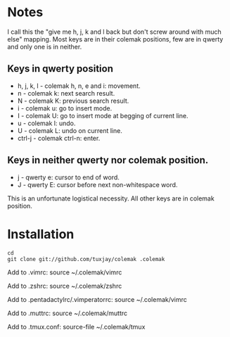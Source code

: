 # Notes
I call this the "give me h, j, k and l back but don't screw around with much else" mapping. Most keys are in their colemak positions, few are in qwerty and only one is in neither.

## Keys in qwerty position
 * h, j, k, l - colemak h, n, e and i: movement.
 * n - colemak k: next search result.
 * N - colemak K: previous search result.
 * i - colemak u: go to insert mode.
 * I - colemak U: go to insert mode at begging of current line.
 * u - colemak l: undo.
 * U - colemak L: undo on current line.
 * ctrl-j - colemak ctrl-n: enter.

## Keys in neither qwerty nor colemak position.
 * j - qwerty e: cursor to end of word.
 * J - qwerty E: cursor before next non-whitespace word.

This is an unfortunate logistical necessity. All other keys are in colemak position.

# Installation
    cd
    git clone git://github.com/tuxjay/colemak .colemak

Add to .vimrc:
    source ~/.colemak/vimrc

Add to .zshrc:
    source ~/.colemak/zshrc

Add to .pentadactylrc/.vimperatorrc:
    source ~/.colemak/vimrc

Add to .muttrc:
    source ~/.colemak/muttrc

Add to .tmux.conf:
    source-file ~/.colemak/tmux
